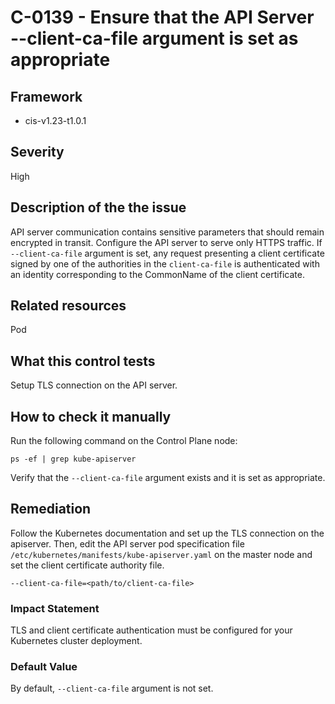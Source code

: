 # C-0139 - Ensure that the API Server --client-ca-file argument is set as appropriate

## Framework
* cis-v1.23-t1.0.1
 
## Severity
High

## Description of the the issue
API server communication contains sensitive parameters that should remain encrypted in transit. Configure the API server to serve only HTTPS traffic. If `--client-ca-file` argument is set, any request presenting a client certificate signed by one of the authorities in the `client-ca-file` is authenticated with an identity corresponding to the CommonName of the client certificate.
 
## Related resources
Pod
 
## What this control tests 
Setup TLS connection on the API server.
 
## How to check it manually 
Run the following command on the Control Plane node:

 
```
ps -ef | grep kube-apiserver

```
 Verify that the `--client-ca-file` argument exists and it is set as appropriate.
 
## Remediation
Follow the Kubernetes documentation and set up the TLS connection on the apiserver. Then, edit the API server pod specification file `/etc/kubernetes/manifests/kube-apiserver.yaml` on the master node and set the client certificate authority file.

 
```
--client-ca-file=<path/to/client-ca-file>

```
 
### Impact Statement
TLS and client certificate authentication must be configured for your Kubernetes cluster deployment.
 
### Default Value
By default, `--client-ca-file` argument is not set.
 
